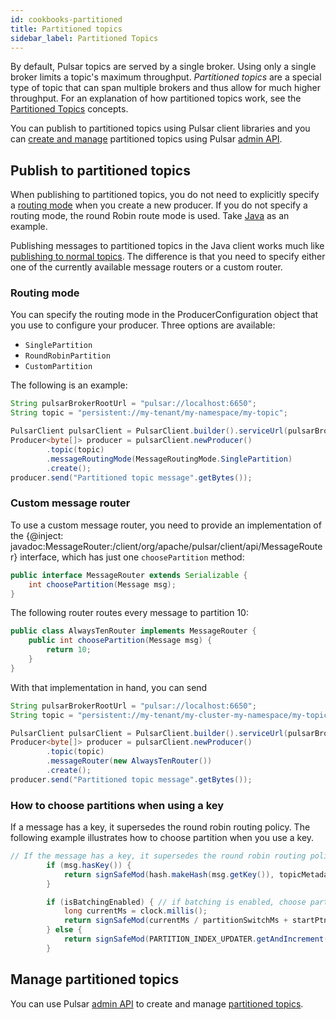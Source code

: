 ```yaml
---
id: cookbooks-partitioned
title: Partitioned topics
sidebar_label: Partitioned Topics
---
```


By default, Pulsar topics are served by a single broker. Using only a single broker limits a topic's maximum throughput. *Partitioned topics* are a special type of topic that can span multiple brokers and thus allow for much higher throughput. For an explanation of how partitioned topics work, see the [Partitioned Topics](concepts-messaging.md#partitioned-topics) concepts.

You can publish to partitioned topics using Pulsar client libraries and you can [create and manage](#managing-partitioned-topics) partitioned topics using Pulsar [admin API](admin-api-overview.md).

## Publish to partitioned topics

When publishing to partitioned topics, you do not need to explicitly specify a [routing mode](concepts-messaging.md#routing-modes) when you create a new producer. If you do not specify a routing mode, the round Robin route mode is used. Take [Java](#java) as an example.

Publishing messages to partitioned topics in the Java client works much like [publishing to normal topics](client-libraries-java.md#using-producers). The difference is that you need to specify either one of the currently available message routers or a custom router.

### Routing mode

You can specify the routing mode in the ProducerConfiguration object that you use to configure your producer. Three options are available:

* `SinglePartition`
* `RoundRobinPartition`
* `CustomPartition`

The following is an example:

```java
String pulsarBrokerRootUrl = "pulsar://localhost:6650";
String topic = "persistent://my-tenant/my-namespace/my-topic";

PulsarClient pulsarClient = PulsarClient.builder().serviceUrl(pulsarBrokerRootUrl).build();
Producer<byte[]> producer = pulsarClient.newProducer()
        .topic(topic)
        .messageRoutingMode(MessageRoutingMode.SinglePartition)
        .create();
producer.send("Partitioned topic message".getBytes());
```

### Custom message router

To use a custom message router, you need to provide an implementation of the {@inject: javadoc:MessageRouter:/client/org/apache/pulsar/client/api/MessageRouter} interface, which has just one `choosePartition` method:

```java
public interface MessageRouter extends Serializable {
    int choosePartition(Message msg);
}
```

The following router routes every message to partition 10:

```java
public class AlwaysTenRouter implements MessageRouter {
    public int choosePartition(Message msg) {
        return 10;
    }
}
```

With that implementation in hand, you can send

```java
String pulsarBrokerRootUrl = "pulsar://localhost:6650";
String topic = "persistent://my-tenant/my-cluster-my-namespace/my-topic";

PulsarClient pulsarClient = PulsarClient.builder().serviceUrl(pulsarBrokerRootUrl).build();
Producer<byte[]> producer = pulsarClient.newProducer()
        .topic(topic)
        .messageRouter(new AlwaysTenRouter())
        .create();
producer.send("Partitioned topic message".getBytes());
```

### How to choose partitions when using a key
If a message has a key, it supersedes the round robin routing policy. The following example illustrates how to choose partition when you use a key.

```java
// If the message has a key, it supersedes the round robin routing policy
        if (msg.hasKey()) {
            return signSafeMod(hash.makeHash(msg.getKey()), topicMetadata.numPartitions());
        }

        if (isBatchingEnabled) { // if batching is enabled, choose partition on `partitionSwitchMs` boundary.
            long currentMs = clock.millis();
            return signSafeMod(currentMs / partitionSwitchMs + startPtnIdx, topicMetadata.numPartitions());
        } else {
            return signSafeMod(PARTITION_INDEX_UPDATER.getAndIncrement(this), topicMetadata.numPartitions());
        }
```        

## Manage partitioned topics

You can use Pulsar [admin API](admin-api-overview.md) to create and manage [partitioned topics](admin-api-partitioned-topics.md).